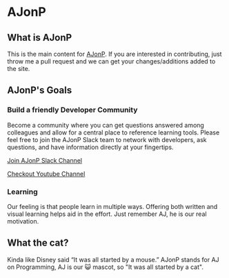 # AJonP

## What is AJonP


This is the main content for [AJonP](https://ajonp.com). If you are interested in contributing, just throw me a pull request and we can get your changes/additions added to the site.

## AJonP's Goals

### Build a friendly Developer Community

Become a community where you can get questions answered among colleagues and allow for a central place to reference learning tools.
Please feel free to join the AJonP Slack team to network with developers, ask questions, and have information directly at your fingertips.

<a href="https://ajonp-com.slack.com/join/shared_invite/enQtNDk4NjMyNDUxMzM0LWQwMThkZDE3MDAzNzVmNWE3N2M1NzkwMzg1YWQ5NzIxZmIyYTM3ZjEyOGU3YjQ0NTFkYzRmZjMyYzExNDNlNTg">
Join AJonP Slack Channel
</a>

<a href="https://www.youtube.com/channel/UCnKZ8gEb78zXKMi1ns-IQ2g">Checkout Youtube Channel</a>

### Learning

Our feeling is that people learn in multiple ways. Offering both written and visual learning helps aid in the effort.
Just remember AJ, he is our real motivation.

## What the cat?
Kinda like Disney said “It was all started by a mouse.”
AJonP stands for AJ on Programming, AJ is our 😺 mascot, so "It was all started by a cat".